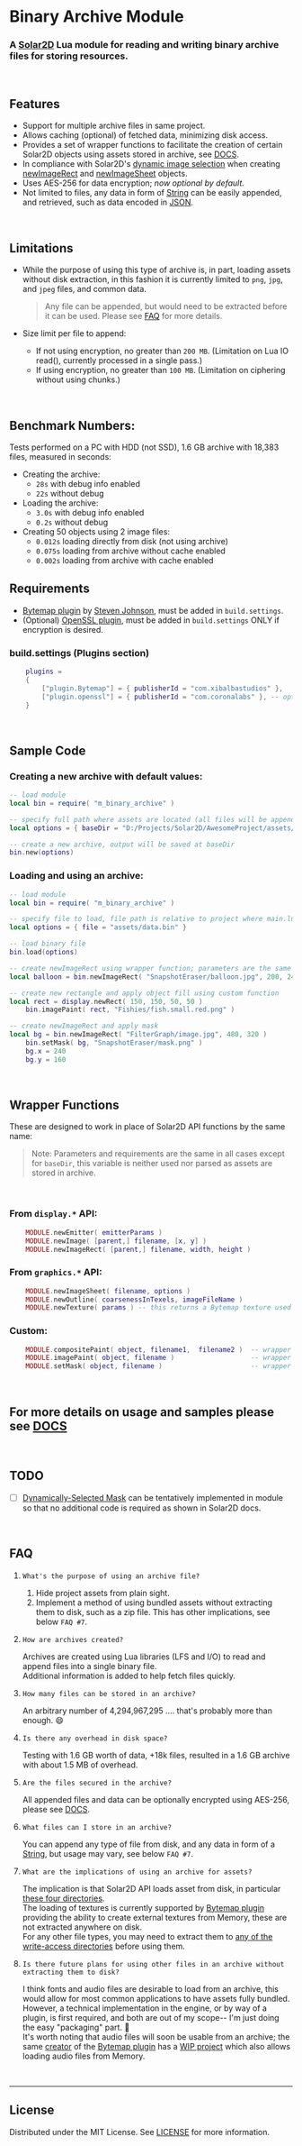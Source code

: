 # Binary Archive Module
### A [Solar2D](https://solar2d.com) Lua module for reading and writing binary archive files for storing resources.


</br>

## Features
 - Support for multiple archive files in same project.
 - Allows caching (optional) of fetched data, minimizing disk access.
 - Provides a set of wrapper functions to facilitate the creation of certain Solar2D objects using assets stored in archive, see [DOCS](https://github.com/siudesu/BinaryArchive/blob/main/DOCUMENTATION.md).
 - In compliance with Solar2D's [dynamic image selection](https://docs.coronalabs.com/guide/basics/configSettings/index.html#dynamic-image-selection) when creating [newImageRect](https://docs.coronalabs.com/api/library/display/newImageRect.html) and [newImageSheet](https://docs.coronalabs.com/api/library/graphics/newImageSheet.html) objects.
 - Uses AES-256 for data encryption; *now optional by default.*
 - Not limited to files, any data in form of [String](https://docs.coronalabs.com/api/type/String.html) can be easily appended, and retrieved, such as data encoded in [JSON](https://docs.coronalabs.com/api/library/json/index.html).


</br>

## Limitations
 - While the purpose of using this type of archive is, in part, loading assets without disk extraction, in this fashion it is currently limited to `png`, `jpg`, and `jpeg` files, and common data.
	>Any file can be appended, but would need to be extracted before it can be used. Please see [FAQ](#FAQ) for more details.

- Size limit per file to append:
	- If not using encryption, no greater than `200 MB`. (Limitation on Lua IO read(), currently processed in a single pass.)
	- If using encryption, no greater than `100 MB`. (Limitation on ciphering without using chunks.)

</br>

## Benchmark Numbers:
Tests performed on a PC with HDD (not SSD), 1.6 GB archive with 18,383 files, measured in seconds:
- Creating the archive:
	- `28s` with debug info enabled
	- `22s` without debug
- Loading the archive:
	- `3.0s` with debug info enabled
	- `0.2s` without debug
- Creating 50 objects using 2 image files:
	- `0.012s` loading directly from disk (not using archive)
	- `0.075s` loading from archive without cache enabled
	- `0.002s` loading from archive with cache enabled

## Requirements
- [Bytemap plugin](https://github.com/solar2d/com.xibalbastudios-plugin.Bytemap) by [Steven Johnson](https://github.com/ggcrunchy), must be added in `build.settings`.
- (Optional) [OpenSSL plugin](https://docs.coronalabs.com/plugin/openssl/index.html), must be added in `build.settings` ONLY if encryption is desired.

### build.settings (Plugins section)
```lua
	plugins =
	{
		["plugin.Bytemap"] = { publisherId = "com.xibalbastudios" },
		["plugin.openssl"] = { publisherId = "com.coronalabs" }, -- optional
	}
```

</br>

## Sample Code
### Creating a new archive with default values:
```lua
-- load module
local bin = require( "m_binary_archive" )

-- specify full path where assets are located (all files will be appended, includes sub-directories)
local options = { baseDir = "D:/Projects/Solar2D/AwesomeProject/assets/graphics" }

-- create a new archive, output will be saved at baseDir
bin.new(options)
```
### Loading and using an archive:
```lua
-- load module
local bin = require( "m_binary_archive" )

-- specify file to load, file path is relative to project where main.lua resides
local options = { file = "assets/data.bin" }

-- load binary file
bin.load(options)

-- create newImageRect using wrapper function; parameters are the same as display.newImageRect()
local balloon = bin.newImageRect( "SnapshotEraser/balloon.jpg", 200, 240 )

-- create new rectangle and apply object fill using custom function
local rect = display.newRect( 150, 150, 50, 50 )
	bin.imagePaint( rect, "Fishies/fish.small.red.png" )

-- create newImageRect and apply mask
local bg = bin.newImageRect( "FilterGraph/image.jpg", 480, 320 )
	bin.setMask( bg, "SnapshotEraser/mask.png" )
	bg.x = 240
	bg.y = 160
```

</br>

## Wrapper Functions
These are designed to work in place of Solar2D API functions by the same name:
</br>
> Note: Parameters and requirements are the same in all cases except for `baseDir`, this variable is neither used nor parsed as assets are stored in archive.

</br>

### From `display.*` API:
```lua
	MODULE.newEmitter( emitterParams )
	MODULE.newImage( [parent,] filename, [x, y] )
	MODULE.newImageRect( [parent,] filename, width, height )
```

### From `graphics.*` API:
```lua
	MODULE.newImageSheet( filename, options )
	MODULE.newOutline( coarsenessInTexels, imageFileName )
	MODULE.newTexture( params ) -- this returns a Bytemap texture used as a replacement for [graphics.newTexure](https://docs.coronalabs.com/api/library/graphics/newTexture.html)
```
### Custom:
```lua
	MODULE.compositePaint( object, filename1,  filename2 )	-- wrapper for [CompositePaint](https://docs.coronalabs.com/api/type/CompositePaint/index.html)
	MODULE.imagePaint( object, filename )					-- wrapper for [BitmapPaint] (https://docs.coronalabs.com/api/type/BitmapPaint/index.html)
	MODULE.setMask( object, filename )						-- wrapper for [graphics.setMask](https://docs.coronalabs.com/api/type/DisplayObject/setMask.html)
```

</br>

## For more details on usage and samples please see [DOCS](https://github.com/siudesu/BinaryArchive/blob/main/DOCUMENTATION.md)

</br>

## TODO
- [ ] [Dynamically-Selected Mask](https://docs.coronalabs.com/api/library/graphics/newMask.html#dynamically-selected-mask) can be tentatively implemented in module so that no additional code is required as shown in Solar2D docs.

</br>

## FAQ
1. `What's the purpose of using an archive file?`

   1. Hide project assets from plain sight.
   2. Implement a method of using bundled assets without extracting them to disk, such as a zip file. This has other implications, see below `FAQ #7`.

2. `How are archives created?`

   Archives are created using Lua libraries (LFS and I/O) to read and append files into a single binary file. 
   </br>Additional information is added to help fetch files quickly.

3. `How many files can be stored in an archive?`

   An arbitrary number of 4,294,967,295 .... that's probably more than enough. :smile:

4. `Is there any overhead in disk space?`

	Testing with 1.6 GB worth of data, +18k files, resulted in a 1.6 GB archive with about 1.5 MB of overhead.
	
5. `Are the files secured in the archive?`

   All appended files and data can be optionally encrypted using AES-256, please see [DOCS](https://github.com/siudesu/BinaryArchive/blob/main/DOCUMENTATION.md).

6. `What files can I store in an archive?`

   You can append any type of file from disk, and any data in form of a [String](https://docs.coronalabs.com/api/type/String.html), but usage may vary, see below `FAQ #7`.

7. `What are the implications of using an archive for assets?`
   
   The implication is that Solar2D API loads asset from disk, in particular [these four directories](https://docs.coronalabs.com/guide/data/readWriteFiles/index.html#system-directories).
   </br>The loading of textures is currently supported by [Bytemap plugin](https://github.com/solar2d/com.xibalbastudios-plugin.Bytemap) providing the ability to create external textures from Memory, these are not extracted anywhere on disk.
   </br>For any other file types, you may need to extract them to [any of the write-access directories](https://docs.coronalabs.com/guide/data/readWriteFiles/index.html#system-directories) before using them.

8. `Is there future plans for using other files in an archive without extracting them to disk?`

   I think fonts and audio files are desirable to load from an archive, this would allow for most common applications to have assets fully bundled.
   </br>However, a technical implementation in the engine, or by way of a plugin, is first required, and both are out of my scope-- I'm just doing the easy "packaging" part. :slightly_smiling_face:
   </br>It's worth noting that audio files will soon be usable from an archive; the same [creator](https://github.com/ggcrunchy) of the [Bytemap plugin](https://github.com/solar2d/com.xibalbastudios-plugin.Bytemap) has a [WIP project](https://discord.com/channels/721785436195782677/721785737258860544/1013963898589823056) which also allows loading audio files from Memory.

</br>

---

## License
Distributed under the MIT License. See [LICENSE](https://github.com/siudesu/BinaryArchive/blob/main/LICENSE) for more information.